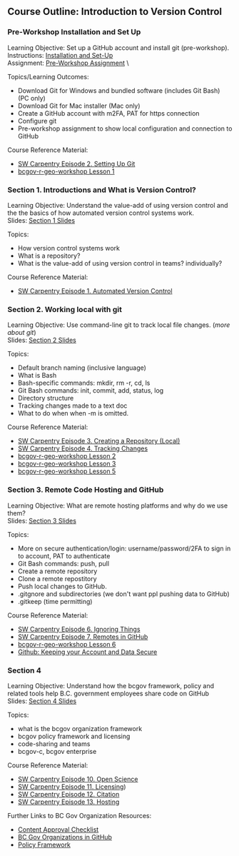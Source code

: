 ## Course Outline: Introduction to Version Control 

### Pre-Workshop Installation and Set Up

Learning Objective: Set up a GitHub account and install git (pre-workshop). \
Instructions: [Installation and Set-Up](https://htmlpreview.github.io/?https://github.com/bcgov/ds-intro-to-git/blob/learning-objectives/pre-workshop/00-software-install.html) \
Assignment: [Pre-Workshop Assignment](https://htmlpreview.github.io/?https://github.com/bcgov/ds-intro-to-git/blob/learning-objectives/pre-workshop/01-assignment.html) \

Topics/Learning Outcomes:

- Download Git for Windows and bundled software (includes Git Bash) (PC only)
- Download Git for Mac installer (Mac only)
- Create a GitHub account with m2FA, PAT for https connection
- Configure git
- Pre-workshop assignment to show local configuration and connection to GitHub

Course Reference Material:

- [SW Carpentry Episode 2. Setting Up Git](https://swcarpentry.github.io/git-novice/)
- [bcgov-r-geo-workshop Lesson 1](https://github.com/bcgov/bcgov-r-geo-workshop/blob/master/20191105_Day_1_PM_Intro/lessons/01-setup.md)

### Section 1. Introductions and What is Version Control?

Learning Objective: Understand the value-add of using version control and the the basics of how automated version control systems work. \
Slides: [Section 1 Slides](https://htmlpreview.github.io/?https://github.com/bcgov/ds-intro-to-git/blob/learning-objectives/slides/01-what-is-vc/01-what-is-vc.html)

Topics:

- How version control systems work
- What is a repository?
- What is the value-add of using version control in teams? individually?

Course Reference Material:

- [SW Carpentry Episode 1. Automated Version Control](https://swcarpentry.github.io/git-novice/01-basics.html)

### Section 2. Working local with git

Learning Objective: Use command-line git to track local file changes. (*more about git*) \
Slides: [Section 2 Slides](https://htmlpreview.github.io/?https://github.com/bcgov/ds-intro-to-git/blob/learning-objectives/slides/02-working-local/02-working-local.html)

Topics:

- Default branch naming (inclusive language)
- What is Bash
- Bash-specific commands: mkdir, rm -r, cd, ls
- Git Bash commands: init, commit, add, status, log
- Directory structure
- Tracking changes made to a text doc
- What to do when when -m is omitted.

Course Reference Material:

- [SW Carpentry Episode 3. Creating a Repository (Local)](https://swcarpentry.github.io/git-novice/03-create.html)
- [SW Carpentry Episode 4. Tracking Changes](https://swcarpentry.github.io/git-novice/04-changes.html)
- [bcgov-r-geo-workshop Lesson 2](https://github.com/bcgov/bcgov-r-geo-workshop/blob/master/20191105_Day_1_PM_Intro/lessons/02-create.md)
- [bcgov-r-geo-workshop Lesson 3](https://github.com/bcgov/bcgov-r-geo-workshop/blob/master/20191105_Day_1_PM_Intro/lessons/03-changes.md)
- [bcgov-r-geo-workshop Lesson 5](https://github.com/bcgov/bcgov-r-geo-workshop/blob/master/20191105_Day_1_PM_Intro/lessons/05-ignore.md)

### Section 3. Remote Code Hosting and GitHub

Learning Objective: What are remote hosting platforms and why do we use them? \
Slides: [Section 3 Slides](https://htmlpreview.github.io/?https://github.com/bcgov/ds-intro-to-git/blob/learning-objectives/slides/03-remote-hosting/03-remote-hosting.html)

Topics:

- More on secure authentication/login: username/password/2FA to sign in to account, PAT to authenticate
- Git Bash commands: push, pull
- Create a remote repository
- Clone a remote repostitory
- Push local changes to GitHub.
- .gitgnore and subdirectories (we don't want ppl pushing data to GitHub)
- .gitkeep (time permitting) 

Course Reference Material:

- [SW Carpentry Episode 6. Ignoring Things](https://swcarpentry.github.io/git-novice/06-ignore.html)
- [SW Carpentry Episode 7. Remotes in GitHub](https://swcarpentry.github.io/git-novice/07-github.html)
- [bcgov-r-geo-workshop Lesson 6](https://github.com/bcgov/bcgov-r-geo-workshop/blob/master/20191105_Day_1_PM_Intro/lessons/06-github.md)
- [Github: Keeping your Account and Data Secure](https://docs.github.com/en/authentication/keeping-your-account-and-data-secure/about-authentication-to-github)

### Section 4

Learning Objective: Understand how the bcgov framework, policy and related tools help B.C. government employees share code on GitHub \
Slides: [Section 4 Slides](https://htmlpreview.github.io/?https://github.com/bcgov/ds-intro-to-git/blob/learning-objectives/slides/04-bcgov-org/04-bcgov-org.html)

Topics:

- what is the bcgov organization framework
- bcgov policy framework and licensing
- code-sharing and teams
- bcgov-c, bcgov enterprise

Course Reference Material:

- [SW Carpentry Episode 10. Open Science](https://swcarpentry.github.io/git-novice/10-open.html)
- [SW Carpentry Episode 11. Licensing](https://swcarpentry.github.io/git-novice/11-licensing.html))
- [SW Carpentry Episode 12. Citation](https://swcarpentry.github.io/git-novice/12-citation.html)
- [SW Carpentry Episode 13. Hosting](https://swcarpentry.github.io/git-novice/13-hosting.html)

Further Links to BC Gov Organization Resources:

- [Content Approval Checklist](https://github.com/bcgov/BC-Policy-Framework-For-GitHub/blob/master/BC-Open-Source-Development-Employee-Guide/Content-Approval-Checklist.md)
- [BC Gov Organizations in GitHub](https://docs.developer.gov.bc.ca/bc-government-organizations-in-github/)
- [Policy Framework](https://github.com/bcgov/BC-Policy-Framework-For-GitHub/tree/master)

